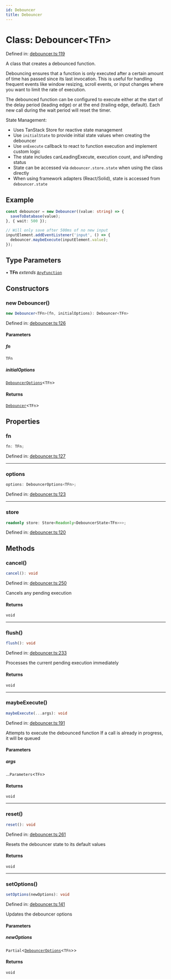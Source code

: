 ```yaml
---
id: Debouncer
title: Debouncer
---
```


<!-- DO NOT EDIT: this page is autogenerated from the type comments -->

# Class: Debouncer\<TFn\>

Defined in: [debouncer.ts:119](https://github.com/TanStack/pacer/blob/main/packages/pacer/src/debouncer.ts#L119)

A class that creates a debounced function.

Debouncing ensures that a function is only executed after a certain amount of time has passed
since its last invocation. This is useful for handling frequent events like window resizing,
scroll events, or input changes where you want to limit the rate of execution.

The debounced function can be configured to execute either at the start of the delay period
(leading edge) or at the end (trailing edge, default). Each new call during the wait period
will reset the timer.

State Management:
- Uses TanStack Store for reactive state management
- Use `initialState` to provide initial state values when creating the debouncer
- Use `onExecute` callback to react to function execution and implement custom logic
- The state includes canLeadingExecute, execution count, and isPending status
- State can be accessed via `debouncer.store.state` when using the class directly
- When using framework adapters (React/Solid), state is accessed from `debouncer.state`

## Example

```ts
const debouncer = new Debouncer((value: string) => {
  saveToDatabase(value);
}, { wait: 500 });

// Will only save after 500ms of no new input
inputElement.addEventListener('input', () => {
  debouncer.maybeExecute(inputElement.value);
});
```

## Type Parameters

• **TFn** *extends* [`AnyFunction`](../../type-aliases/anyfunction.md)

## Constructors

### new Debouncer()

```ts
new Debouncer<TFn>(fn, initialOptions): Debouncer<TFn>
```

Defined in: [debouncer.ts:126](https://github.com/TanStack/pacer/blob/main/packages/pacer/src/debouncer.ts#L126)

#### Parameters

##### fn

`TFn`

##### initialOptions

[`DebouncerOptions`](../../interfaces/debounceroptions.md)\<`TFn`\>

#### Returns

[`Debouncer`](../debouncer.md)\<`TFn`\>

## Properties

### fn

```ts
fn: TFn;
```

Defined in: [debouncer.ts:127](https://github.com/TanStack/pacer/blob/main/packages/pacer/src/debouncer.ts#L127)

***

### options

```ts
options: DebouncerOptions<TFn>;
```

Defined in: [debouncer.ts:123](https://github.com/TanStack/pacer/blob/main/packages/pacer/src/debouncer.ts#L123)

***

### store

```ts
readonly store: Store<Readonly<DebouncerState<TFn>>>;
```

Defined in: [debouncer.ts:120](https://github.com/TanStack/pacer/blob/main/packages/pacer/src/debouncer.ts#L120)

## Methods

### cancel()

```ts
cancel(): void
```

Defined in: [debouncer.ts:250](https://github.com/TanStack/pacer/blob/main/packages/pacer/src/debouncer.ts#L250)

Cancels any pending execution

#### Returns

`void`

***

### flush()

```ts
flush(): void
```

Defined in: [debouncer.ts:233](https://github.com/TanStack/pacer/blob/main/packages/pacer/src/debouncer.ts#L233)

Processes the current pending execution immediately

#### Returns

`void`

***

### maybeExecute()

```ts
maybeExecute(...args): void
```

Defined in: [debouncer.ts:191](https://github.com/TanStack/pacer/blob/main/packages/pacer/src/debouncer.ts#L191)

Attempts to execute the debounced function
If a call is already in progress, it will be queued

#### Parameters

##### args

...`Parameters`\<`TFn`\>

#### Returns

`void`

***

### reset()

```ts
reset(): void
```

Defined in: [debouncer.ts:261](https://github.com/TanStack/pacer/blob/main/packages/pacer/src/debouncer.ts#L261)

Resets the debouncer state to its default values

#### Returns

`void`

***

### setOptions()

```ts
setOptions(newOptions): void
```

Defined in: [debouncer.ts:141](https://github.com/TanStack/pacer/blob/main/packages/pacer/src/debouncer.ts#L141)

Updates the debouncer options

#### Parameters

##### newOptions

`Partial`\<[`DebouncerOptions`](../../interfaces/debounceroptions.md)\<`TFn`\>\>

#### Returns

`void`
